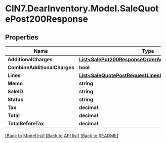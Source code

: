 # CIN7.DearInventory.Model.SaleQuotePost200Response

## Properties

| Name                         | Type                                                                                                              | Description | Notes      |
| ---------------------------- | ----------------------------------------------------------------------------------------------------------------- | ----------- | ---------- |
| **AdditionalCharges**        | [**List&lt;SalePut200ResponseOrderAdditionalChargesInner&gt;**](SalePut200ResponseOrderAdditionalChargesInner.md) |             | [optional] |
| **CombineAdditionalCharges** | **bool**                                                                                                          |             | [optional] |
| **Lines**                    | [**List&lt;SaleQuotePostRequestLinesInner&gt;**](SaleQuotePostRequestLinesInner.md)                               |             | [optional] |
| **Memo**                     | **string**                                                                                                        |             | [optional] |
| **SaleID**                   | **string**                                                                                                        |             | [optional] |
| **Status**                   | **string**                                                                                                        |             | [optional] |
| **Tax**                      | **decimal**                                                                                                       |             | [optional] |
| **Total**                    | **decimal**                                                                                                       |             | [optional] |
| **TotalBeforeTax**           | **decimal**                                                                                                       |             | [optional] |

[[Back to Model list]](../README.md#documentation-for-models) [[Back to API list]](../README.md#documentation-for-api-endpoints) [[Back to README]](../README.md)
